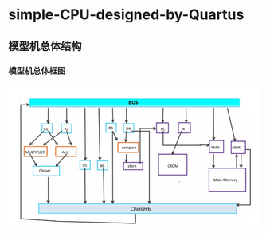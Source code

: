 # simple-CPU-designed-by-Quartus
## 模型机总体结构
### 模型机总体框图
![image](https://github.com/skylancer2019/simple-CPU-designed-by-Quartus/blob/main/pic/structure.jpg)
